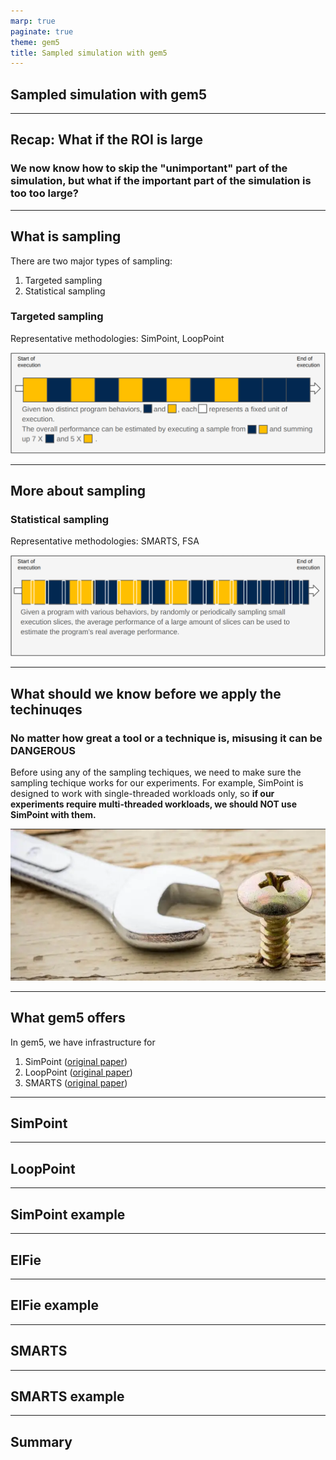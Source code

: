 ```yaml
---
marp: true
paginate: true
theme: gem5
title: Sampled simulation with gem5
---
```


<!-- _class: title -->

## Sampled simulation with gem5

---

## Recap: What if the ROI is large

### We now know how to skip the "unimportant" part of the simulation, but what if the important part of the simulation is too too large?

<!-- some artistic plot here -->

---

## What is sampling

<!-- satistical sampling -->
<!-- targeted sampling -->
There are two major types of sampling:

1. Targeted sampling
2. Statistical sampling

### Targeted sampling

Representative methodologies: SimPoint, LoopPoint
<!-- class: center-image -->
![width:950](09-sampling/targeted_sampling.png)

---

## More about sampling

### Statistical sampling

Representative methodologies: SMARTS, FSA

![width:950](09-sampling/statical_sampling.png)

---

## What should we know before we apply the techinuqes

<!-- warn people that different types of samplings guarentee different things -->
### No matter how great a tool or a technique is, misusing it can be DANGEROUS

Before using any of the sampling techiques, we need to make sure the sampling techique works for our experiments.
For example, SimPoint is designed to work with single-threaded workloads only, so **if our experiments require multi-threaded workloads, we should NOT use SimPoint with them.**

![width:500](09-sampling/misuse_tool.png)

---

## What gem5 offers

In gem5, we have infrastructure for

1. SimPoint ([original paper](https://cseweb.ucsd.edu/~calder/papers/ASPLOS-02-SimPoint.pdf))
2. LoopPoint ([original paper](https://alenks.github.io/pdf/looppoint_hpca2022.pdf))
3. SMARTS ([original paper](https://web.eecs.umich.edu/~twenisch/papers/isca03.pdf))



---

## SimPoint

---

## LoopPoint

---

## SimPoint example

---

## ElFie

---

## ElFie example

---

## SMARTS

---

## SMARTS example

---

## Summary


